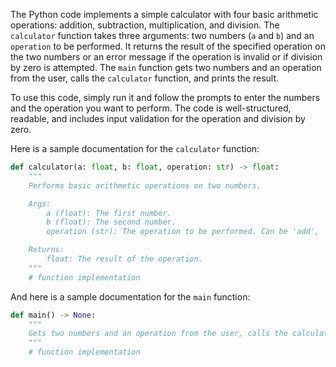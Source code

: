  The Python code implements a simple calculator with four basic arithmetic operations: addition, subtraction, multiplication, and division. The `calculator` function takes three arguments: two numbers (`a` and `b`) and an `operation` to be performed. It returns the result of the specified operation on the two numbers or an error message if the operation is invalid or if division by zero is attempted. The `main` function gets two numbers and an operation from the user, calls the `calculator` function, and prints the result. 

To use this code, simply run it and follow the prompts to enter the numbers and the operation you want to perform. The code is well-structured, readable, and includes input validation for the operation and division by zero.

Here is a sample documentation for the `calculator` function:
```python
def calculator(a: float, b: float, operation: str) -> float:
    """
    Performs basic arithmetic operations on two numbers.

    Args:
        a (float): The first number.
        b (float): The second number.
        operation (str): The operation to be performed. Can be 'add', 'subtract', 'multiply', or 'divide'.

    Returns:
        float: The result of the operation.
    """
    # function implementation
```
And here is a sample documentation for the `main` function:
```python
def main() -> None:
    """
    Gets two numbers and an operation from the user, calls the calculator function, and prints the result.
    """
    # function implementation
``` 
